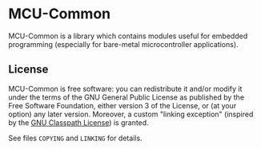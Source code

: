 # MCU-Common

MCU-Common is a library which contains modules useful for embedded programming
(especially for bare-metal microcontroller applications).

## License

MCU-Common is free software: you can redistribute it and/or modify it under the
terms of the GNU General Public License as published by the Free Software
Foundation, either version 3 of the License, or (at your option) any later
version. Moreover, a custom "linking exception" (inspired by the
[GNU Classpath License][1]) is granted.

See files `COPYING` and `LINKING` for details.

[1]: https://www.gnu.org/software/classpath/license.html
